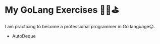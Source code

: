 # My GoLang Exercises 🏌️‍♂️⛳️

I am practicing to become a professional programmer in Go language😉.

- AutoDeque
